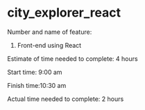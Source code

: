 # city_explorer_react

Number and name of feature: 
1. Front-end using React

Estimate of time needed to complete: 4 hours

Start time: 9:00 am

Finish time:10:30 am

Actual time needed to complete: 2 hours
